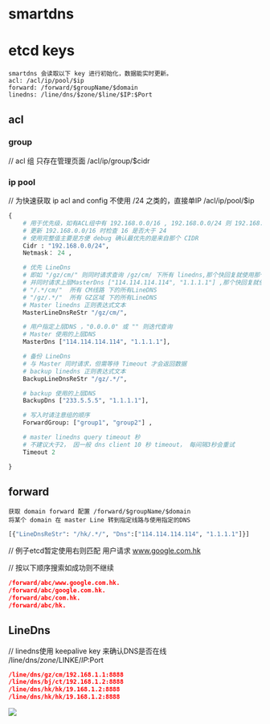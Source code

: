 # smartdns

# etcd keys
    smartdns 会读取以下 key 进行初始化，数据能实时更新。
    acl: /acl/ip/pool/$ip
    forward: /forward/$groupName/$domain
    linedns: /line/dns/$zone/$line/$IP:$Port

## acl

### group
// acl 组 只存在管理页面 /acl/ip/group/$cidr

### ip pool
// 为快速获取 ip acl and config 不使用 /24 之类的，直接单IP /acl/ip/pool/$ip
```python
{
    # 用于优先级，如有ACL组中有 192.168.0.0/16 , 192.168.0.0/24 则 192.168.0.0/24 优先
    # 更新 192.168.0.0/16 时检查 16 是否大于 24
    # 使用完整值主要是方便 debug 确认最优先的是来自那个 CIDR
    Cidr : "192.168.0.0/24",
    Netmask： 24 , 

    # 优先 LineDns
    # 即如 "/gz/cm/" 则同时请求查询 /gz/cm/ 下所有 linedns,那个快回复就使用那个回复用户
    # 并同时请求上层MasterDns ["114.114.114.114", "1.1.1.1"] ,那个快回复就使用那个回复用户
    # "/.*/cm/"  所有 CM线路 下的所有LineDNS
    # "/gz/.*/"  所有 GZ区域 下的所有LineDNS
	# Master linedns 正则表达式文本
    MasterLineDnsReStr "/gz/cm/",

    # 用户指定上层DNS ，"0.0.0.0" 或 "" 则迭代查询
    # Master 使用的上层DNS
    MasterDns ["114.114.114.114", "1.1.1.1"],

    # 备份 LineDns
    # 与 Master 同时请求，但需等待 Timeout 才会返回数据
    # backup linedns 正则表达式文本
    BackupLineDnsReStr "/gz/.*/",

	# backup 使用的上层DNS
	BackupDns ["233.5.5.5", "1.1.1.1"],

    # 写入时请注意组的顺序
    ForwardGroup: ["group1", "group2"] ,

	# master linedns query timeout 秒
    # 不建议大于2， 因一般 dns client 10 秒 timeout， 每间隔3秒会重试
	Timeout 2

}
```

## forward

    获取 domain forward 配置 /forward/$groupName/$domain
    将某个 domain 在 master Line 转到指定线路与使用指定的DNS

```python
[{"LineDnsReStr": "/hk/.*/", "Dns":["114.114.114.114", "1.1.1.1"]}]
```

// 例子etcd暂定使用右则匹配
用户请求 www.google.com.hk

// 按以下顺序搜索如成功则不继续

```json
/forward/abc/www.google.com.hk.
/forward/abc/google.com.hk.
/forward/abc/com.hk.
/forward/abc/hk.
```

## LineDns
// linedns使用 keepalive key 来确认DNS是否在线 /line/dns/*zone*/LINKE/$IP:$Port

```json
/line/dns/gz/cm/192.168.1.1:8888
/line/dns/bj/ct/192.168.1.2:8888
/line/dns/hk/hk/19.168.1.2:8888
/line/dns/hk/hk/19.168.1.2:8888
```



[![](https://mermaid.ink/img/eyJjb2RlIjoic2VxdWVuY2VEaWFncmFtXG4gICAgVXNlci0-PlNtYXJ0ZG5zOiBRdWVyeSBEbnNcblxuICAgIGFsdCBOb3QgT24gQWNsIFxuICAgICAgICBTbWFydGRucy0tPj5Vc2VyOiByZWplY3RcbiAgICBlbmRcblxuICAgIGFsdCBvbiBGb3J3YXJkIGxpc3RcbiAgICBGb3J3YXJkX0xpc3QtLT4-IFNtYXJ0ZG5zOiB1cGRhdGUgTWFzdGVyIGluZm9cbiAgICBlbmRcblxuICAgIGFsdCDlkIzml7blj5Hotbfor7fmsYIgXG4gICAgU21hcnRkbnMgLS0-PiBNYXN0ZXJfTGluZTogRE5TIFF1ZXJ5XG4gICAgU21hcnRkbnMgLS0-PiBCYWNrdXBfTGluZTogRE5TIFF1ZXJ5XG4gICAgZW5kXG5cbiAgICBhbHQg5qOA5p-lIE1hc3RlciDnrYnlvoXoh7MgdGltZW91dFxuICAgIFNtYXJ0ZG5zIC0tPj4gTWFzdGVyX0xpbmU6IOetieW-heaVsOaNrlxuICAgIGVsc2VcbiAgICBNYXN0ZXJfTGluZSAtLT4-IFNtYXJ0ZG5zOiDov5Tlm57nu5PmnpxcbiAgICBTbWFydGRucyAtLT4-IFVzZXI6IOi_lOWbnue7k-aenFxuICAgIGVuZFxuXG4gICAgYWx0IE1hc3RlciBUaW1lIG91dCAs5re75YqgIEJhY2t1cCDnrYnlvoXoh7MgdGltZW91dCBcbiAgICBTbWFydGRucyAtLT4-IEJhY2t1cF9MaW5lOiDnrYnlvoXmlbDmja5cbiAgICBlbHNlXG4gICAgQmFja3VwX0xpbmUgLS0-PiBTbWFydGRuczog6L-U5Zue57uT5p6cXG4gICAgU21hcnRkbnMgLS0-PiBVc2VyOiDov5Tlm57nu5PmnpxcbiAgICBlbmRcblxuICAgIGFsdCDlho3mrKF0aW1lb3V0XG4gICAgU21hcnRkbnMgLS0-PiBVc2VyOiDov5Tlm57nqbpcbiAgICBlbmRcblxuIiwibWVybWFpZCI6eyJ0aGVtZSI6ImRlZmF1bHQifSwidXBkYXRlRWRpdG9yIjpmYWxzZSwiYXV0b1N5bmMiOnRydWUsInVwZGF0ZURpYWdyYW0iOmZhbHNlfQ)](https://mermaid-js.github.io/mermaid-live-editor/edit/##eyJjb2RlIjoic2VxdWVuY2VEaWFncmFtXG4gICAgVXNlci0-PlNtYXJ0ZG5zOiBRdWVyeSBEbnNcblxuICAgIGFsdCBOb3QgT24gQWNsIFxuICAgICAgICBTbWFydGRucy0tPj5Vc2VyOiByZWplY3RcbiAgICBlbmRcblxuICAgIGFsdCBvbiBGb3J3YXJkIGxpc3RcbiAgICBGb3J3YXJkX0xpc3QtLT4-IFNtYXJ0ZG5zOiB1cGRhdGUgTWFzdGVyIGluZm9cbiAgICBlbmRcblxuICAgIGFsdCDlkIzml7blj5Hotbfor7fmsYIgXG4gICAgU21hcnRkbnMgLS0-PiBNYXN0ZXJfTGluZTogRE5TIFF1ZXJ5XG4gICAgU21hcnRkbnMgLS0-PiBCYWNrdXBfTGluZTogRE5TIFF1ZXJ5XG4gICAgZW5kXG5cbiAgICBhbHQg5qOA5p-lIE1hc3RlciDnrYnlvoXoh7MgdGltZW91dFxuICAgIFNtYXJ0ZG5zIC0tPj4gTWFzdGVyX0xpbmU6IOetieW-heaVsOaNrlxuICAgIGVsc2VcbiAgICBNYXN0ZXJfTGluZSAtLT4-IFNtYXJ0ZG5zOiDov5Tlm57nu5PmnpxcbiAgICBTbWFydGRucyAtLT4-IFVzZXI6IOi_lOWbnue7k-aenFxuICAgIGVuZFxuXG4gICAgYWx0IE1hc3RlciBUaW1lIG91dCAs5re75YqgIEJhY2t1cCDnrYnlvoXoh7MgdGltZW91dCBcbiAgICBTbWFydGRucyAtLT4-IEJhY2t1cF9MaW5lOiDnrYnlvoXmlbDmja5cbiAgICBlbHNlXG4gICAgQmFja3VwX0xpbmUgLS0-PiBTbWFydGRuczog6L-U5Zue57uT5p6cXG4gICAgU21hcnRkbnMgLS0-PiBVc2VyOiDov5Tlm57nu5PmnpxcbiAgICBlbmRcblxuICAgIGFsdCDlho3mrKF0aW1lb3V0XG4gICAgU21hcnRkbnMgLS0-PiBVc2VyOiDov5Tlm55wd1xuICAgIGVuZFxuXG4iLCJtZXJtYWlkIjoie1xuICBcInRoZW1lXCI6IFwiZGVmYXVsdFwiXG59IiwidXBkYXRlRWRpdG9yIjpmYWxzZSwiYXV0b1N5bmMiOnRydWUsInVwZGF0ZURpYWdyYW0iOmZhbHNlfQ)